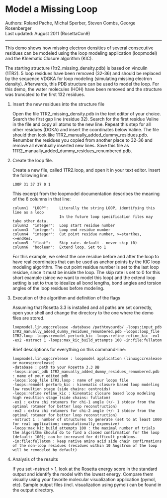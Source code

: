 Model a Missing Loop
====================

Authors: Roland Pache, Michal Sperber, Steven Combs, George Rosenberger  
Last updated: August 2011 (RosettaCon9)

---

This demo shows how missing electron densities of several consecutive residues 
can be modeled using the loop modeling application (loopmodel) and the 
KInematic Closure algorithm (KIC).

The starting structure (1tr2_missing_density.pdb) is based on vinculin (1TR2). 
5 loop residues have been removed (32-36) and should be replaced by the 
sequence VDGKA for loop modeling (simulating missing electron density). 
Afterwards, this PDB structure can be used to model the loop. For this demo, 
the water molecules (HOH) have been removed and the structure was truncated to 
the first 132 residues.

1.  Insert the new residues into the structure file

    Open the file 1TR2_missing_density.pdb in the text editor of your choice. 
    Search the first gap line (residue 32). Search for the first residue Valine 
    in the file and copy all atoms to the new line. Repeat this step for all 
    other residues (DGKA) and insert the coordinates below Valine. The file 
    should then look like 1TR2_manually_added_dummy_residues.pdb.   Renumber 
    the residues you copied from another place to 32-36 and remove all 
    eventually inserted new lines. Save this file as 
    1TR2_manually_added_dummy_residues_renumbered.pdb.

2.  Create the loop file.

    Create a new file, called 1TR2.loop, and open it in your text editor. 
    Insert the following line:

        LOOP 31 37 37 0 1

    This excerpt from the loopmodel documentation describes the meaning of the 
    6 columns in that line:

        column1  "LOOP":     Literally the string LOOP, identifying this line as a loop
                             In the future loop specification files may take other data.
        column2  "integer":  Loop start residue number
        column3  "integer":  Loop end residue number
        column4  "integer":  Cut point residue number, >=startRes, <=endRes.
        column5  "float":    Skip rate. default - never skip (0)
        column6  "boolean":  Extend loop. Set to 1

    For this example, we select the one residue before and after the loop to 
    have real coordinates that can be used as anchor points by the KIC loop 
    modeling algorithm. The cut point residue number is set to the last loop 
    residue, since it must be inside the loop. The skip rate is set to 0 for 
    this short example (since we want to model this loop) and the extend loop 
    setting is set to true to idealize all bond lengths, bond angles and 
    torsion angles of the loop residues before modeling.

3.  Execution of the algorithm and definition of the flags

    Assuming that Rosetta 3.3 is installed and all paths are set correctly, 
    open your shell and change the directory to the one where the demo files 
    are stored.

        loopmodel.linuxgccrelease -database /pathtoyourdb/ -loops:input_pdb 1TR2_manually_added_dummy_residues_renumbered.pdb -loops:loop_file 1TR2.loop -loops:remodel perturb_kic -loops:refine refine_kic -ex1 -ex2 -nstruct 1 -loops:max_kic_build_attempts 100 -in:file:fullatom

    Brief descriptions for everything on this command-line:

        loopmodel.linuxgccrelease : loopmodel application (linuxgccrealease or macosgccrelease)
        -database : path to your Rosetta 3.3 DB
        -loops:input_pdb 1TR2_manually_added_dummy_residues_renumbered.pdb : name of your edited pdb
        -loops:loop_file 1TR2.loop : name of your loops file
        -loops:remodel perturb_kic : kinematic closure based loop modeling low resultion stage (side chains: centroids)
        -loops:refine refine_kic : kinematic closure based loop modeling high resultion stage (side chains: fullatom)
        -ex1 : extra chi rotamers for chi-1 angle (+/- 1 stddev from the optimal rotamer for better loop reconstruction)
        -ex2 : extra chi rotamers for chi-2 angle (+/- 1 stddev from the optimal rotamer for better loop reconstruction)
        -nstruct 1 : number of structures to generate (set to at least 1000 for real application; computationally expensive)
        -loops:max_kic_build_attempts 100 : the maximal number of trials the algorithm should do to find a closed confirmation for the loop (default: 100); can be increased for difficult problems.
        -in:file:fullatom : keep native amino acid side chain confirmations of the non-loop residues (residues within 10 Angstrom of the loop will be remodeled by default)

4.  Analysis of the results

    If you set -nstruct > 1, look at the Rosetta energy score in the standard 
    output and identify the model with the lowest energy. Compare them visually 
    using your favorite molecular visualization application (pymol, etc).
    Sample output files (incl. visualization using pymol) can be found in the 
    output directory.
    
